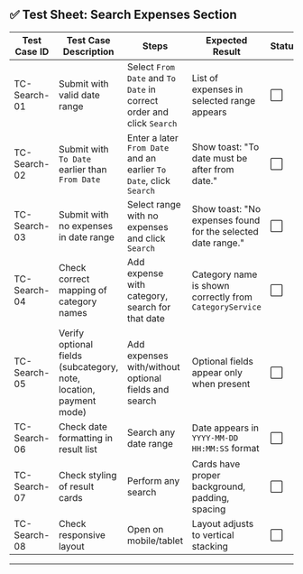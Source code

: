 ## ✅ **Test Sheet: Search Expenses Section**

| Test Case ID | Test Case Description                                              | Steps                                                                | Expected Result                                              | Status |
| ------------ | ------------------------------------------------------------------ | -------------------------------------------------------------------- | ------------------------------------------------------------ | ------ |
| TC-Search-01 | Submit with valid date range                                       | Select `From Date` and `To Date` in correct order and click `Search` | List of expenses in selected range appears                   | ⬜      |
| TC-Search-02 | Submit with `To Date` earlier than `From Date`                     | Enter a later `From Date` and an earlier `To Date`, click `Search`   | Show toast: "To date must be after from date."               | ⬜      |
| TC-Search-03 | Submit with no expenses in date range                              | Select range with no expenses and click `Search`                     | Show toast: "No expenses found for the selected date range." | ⬜      |
| TC-Search-04 | Check correct mapping of category names                            | Add expense with category, search for that date                      | Category name is shown correctly from `CategoryService`      | ⬜      |
| TC-Search-05 | Verify optional fields (subcategory, note, location, payment mode) | Add expenses with/without optional fields and search                 | Optional fields appear only when present                     | ⬜      |
| TC-Search-06 | Check date formatting in result list                               | Search any date range                                                | Date appears in `YYYY-MM-DD HH:MM:SS` format                 | ⬜      |
| TC-Search-07 | Check styling of result cards                                      | Perform any search                                                   | Cards have proper background, padding, spacing               | ⬜      |
| TC-Search-08 | Check responsive layout                                            | Open on mobile/tablet                                                | Layout adjusts to vertical stacking                          | ⬜      |

---